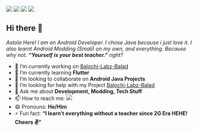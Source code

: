 ![](https://img.shields.io/badge/Astola%20Studio-Github-blue) ![](https://komarev.com/ghpvc/?username=astola-studio) ![](https://img.shields.io/badge/Whatsapp-5K-blue) ![](https://img.shields.io/badge/Telegram-13K-blue)
## Hi there 👋
_Astola Here! I am an Android Developer. I chose Java because i just love it. I also learnt Android Modding (Smali) on my own, and everything. Because why not. **“Yourself is your best teacher.”** right?_

- 🔭 I’m currently working on [Balochi-Labz-Balad](https://github.com/astola-studio/Balochi-Labz-Balad)
- 🌱 I’m currently learning **Flutter**
- 👯 I’m looking to collaborate on **Android Java Projects**
- 🤔 I’m looking for help with my Project [Balochi-Labz-Balad](https://github.com/astola-studio/Balochi-Labz-Balad)
- 💬 Ask me about **Development, Modding, Tech Stuff**
- 📫 How to reach me: <a href="https://whatsapp.com/channel/0029VaA9hJGD38CKpIQk8W32"><img src="https://img.shields.io/badge/WhatsApp-25D366?style=for-the-badge&logo=whatsapp&logoColor=white"></img></a>
- 😄 Pronouns: **He/Him**
- ⚡ Fun fact: **“I learn’t everything without a teacher since 2G Era HEHE! Cheers ✌️”**
